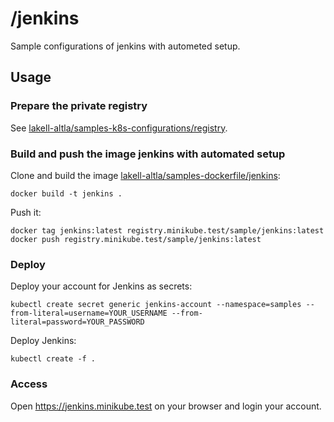 # /jenkins

Sample configurations of jenkins with autometed setup.

## Usage

### Prepare the private registry

See [lakell-altla/samples-k8s-configurations/registry](../registry).

### Build and push the image jenkins with automated setup

Clone and build the image [lakell-altla/samples-dockerfile/jenkins](https://github.com/lakeel-altla/samples-dockerfile/tree/master/jenkins):

```
docker build -t jenkins .
```

Push it:

```
docker tag jenkins:latest registry.minikube.test/sample/jenkins:latest
docker push registry.minikube.test/sample/jenkins:latest
```

### Deploy

Deploy your account for Jenkins as secrets:

```
kubectl create secret generic jenkins-account --namespace=samples --from-literal=username=YOUR_USERNAME --from-literal=password=YOUR_PASSWORD
```

Deploy Jenkins:

```
kubectl create -f .
```

### Access

Open https://jenkins.minikube.test on your browser and login your account.
